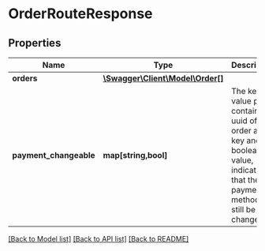 # OrderRouteResponse

## Properties
Name | Type | Description | Notes
------------ | ------------- | ------------- | -------------
**orders** | [**\Swagger\Client\Model\Order[]**](Order.md) |  | [optional] 
**payment_changeable** | **map[string,bool]** | The key-value pairs contain the uuid of the order as key and a boolean as value, indicating that the payment method can still be changed. | [optional] 

[[Back to Model list]](../../README.md#documentation-for-models) [[Back to API list]](../../README.md#documentation-for-api-endpoints) [[Back to README]](../../README.md)

